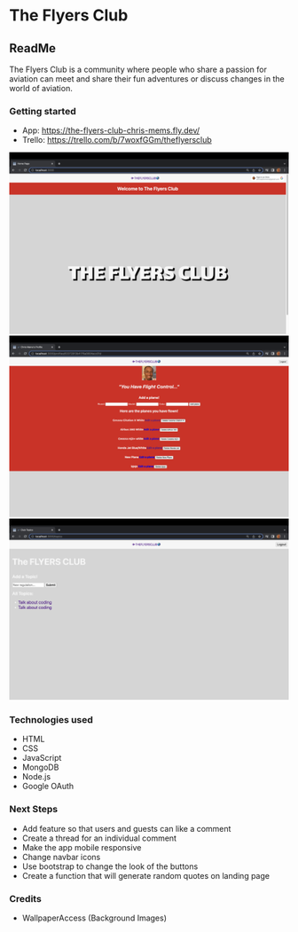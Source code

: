 # The Flyers Club
## ReadMe
 The Flyers Club is a community where people who share a passion for aviation can meet and share their fun adventures or discuss changes in the world of aviation.


### Getting started
- App: https://the-flyers-club-chris-mems.fly.dev/
- Trello: https://trello.com/b/7woxfGGm/theflyersclub



<img src = "public/images/club3.png" alt= "screenshot of app">
<img src = "public/images/club.png" alt= "screenshot of app">
<img src = "public/images/club2.png" alt= "screenshot of app">



### Technologies used
- HTML
- CSS
- JavaScript
- MongoDB
- Node.js
- Google OAuth

### Next Steps
- Add feature so that users and guests can like a comment
- Create a thread for an individual comment
- Make the app mobile responsive
- Change navbar icons
- Use bootstrap to change the look of the buttons
- Create a function that will generate random quotes on landing page


### Credits
- WallpaperAccess (Background Images)